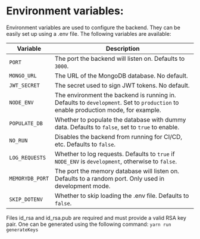 # Environment variables:
Environment variables are used to configure the backend. They can be easily set up using a .env file. The following variables are available:

Variable | Description
---|---
`PORT` | The port the backend will listen on. Defaults to `3000`.
`MONGO_URL` | The URL of the MongoDB database. No default.
`JWT_SECRET` | The secret used to sign JWT tokens. No default.
`NODE_ENV` | The environment the backend is running in. Defaults to `development`. Set to `production` to enable production mode, for example.
`POPULATE_DB` | Whether to populate the database with dummy data. Defaults to `false`, set to `true` to enable.
`NO_RUN` | Disables the backend from running for CI/CD, etc. Defaults to `false`.
`LOG_REQUESTS` | Whether to log requests. Defaults to `true` if `NODE_ENV` is `development`, otherwise to `false`.
`MEMORYDB_PORT` | The port the memory database will listen on. Defaults to a random port. Only used in development mode.
`SKIP_DOTENV` | Whether to skip loading the .env file. Defaults to `false`.

Files id_rsa and id_rsa.pub are required and must provide a valid RSA key pair. One can be generated using the following command:
`yarn run generateKeys`